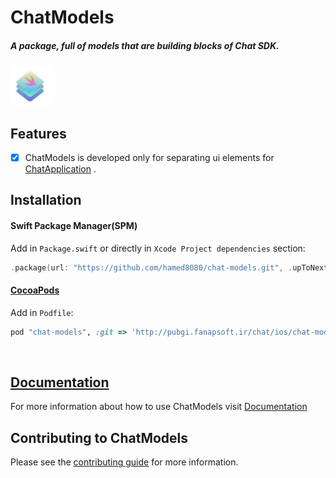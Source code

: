 # ChatModels

<h5>A package, full of models that are building blocks of Chat SDK.</h5>

<img src="https://github.com/hamed8080/chat-models/raw/main/images/icon.png"  width="64" height="64">

## Features
- [x] ChatModels is developed only for separating ui elements for [ChatApplication](https://github.com/hamed8080/chat-application) .

## Installation

#### Swift Package Manager(SPM) 

Add in `Package.swift` or directly in `Xcode Project dependencies` section:

```swift
.package(url: "https://github.com/hamed8080/chat-models.git", .upToNextMinor(from: "1.0.1")),
```

#### [CocoaPods](https://cocoapods.org) 

Add in `Podfile`:

```ruby
pod "chat-models", :git => 'http://pubgi.fanapsoft.ir/chat/ios/chat-models.git', :tag => '1.0.1'
```
<br/>

## [Documentation](https://hamed8080.github.io/chat-models/documentation/chatmodels/)
For more information about how to use ChatModels visit [Documentation](https://hamed8080.github.io/chat-models/documentation/chatmodels/) 
<br/>

## Contributing to ChatModels
Please see the [contributing guide](/CONTRIBUTING.md) for more information.

<!-- Copyright (c) 2021-2022 Apple Inc and the Swift Project authors. All Rights Reserved. -->
